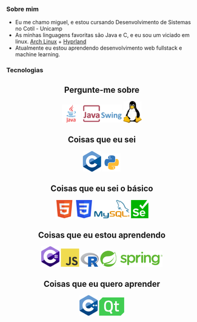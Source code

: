 ### Sobre mim

- Eu me chamo miguel, e estou cursando Desenvolvimento de Sistemas no Cotil - Unicamp
- As minhas linguagens favoritas são Java e C, e eu sou um viciado em linux. [Arch Linux](https://archlinux.org) + [Hyprland](https://hyprland.org)
- Atualmente eu estou aprendendo desenvolvimento web fullstack e machine learning.

### Tecnologias

<html>
  <h2 align="center">Pergunte-me sobre</h2>
  <div align="center">
    <img src="img/java.png" width=48px>
    <img src="img/swing.png" height=48px>
    <img src="img/tux.png" width=48px>
  </div>
  <h2 align="center">Coisas que eu sei</h2>
    <div align="center">
      <img src="img/c.png" width=48px>
      <img src="img/python.png" width=48px>
    </div>
  <h2 align="center">Coisas que eu sei o básico</h2>
    <div align="center">
      <img src="img/html.png" width=48px>
      <img src="img/css.png" width=48px>
      <img src="img/mysql.png" height=48px>
      <img src="img/selenium.png" height=48px>
    </div>
  <h2 align="center">Coisas que eu estou aprendendo</h2>
    <div align="center">
      <img src="img/cs.png" width=48px>
      <img src="img/js.png" width=48px>
      <img src="img/r.png" width=48px>
      <img src="img/spring.png" height=42px>
    </div>
  <h2 align="center">Coisas que eu quero aprender</h2>
    <div align="center">
        <img src="img/cpp.png" width=48px>
      <img src="img/qt.png" height=48px>
      </div>
</html>
